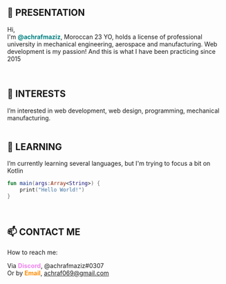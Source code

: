 ## 👋 PRESENTATION

<p>Hi,<br />
I&#39;m <span style="color:#008080;"><strong>@achrafmaziz</strong></span>, Moroccan 23 YO, holds a license of professional university in mechanical engineering, aerospace and manufacturing. Web development is my passion! And this is what I have been practicing since 2015</p>
<br>

## 👀 INTERESTS

I’m interested in web development, web design, programming, mechanical manufacturing.
<br><br>

## 🌱 LEARNING

I’m currently learning several languages, but I'm trying to focus a bit on Kotlin

```kotlin
fun main(args:Array<String>) {
    print("Hello World!")
}
```
<br>

## 📫 CONTACT ME

How to reach me:
      <p>Via <strong><span style="color:#EE82EE;">Discord</span></strong>, @achrafmaziz#0307<br />
      Or by <span style="color:#FF8C00;"><strong>Email</strong></span>, achraf069@gmail.com</p>

